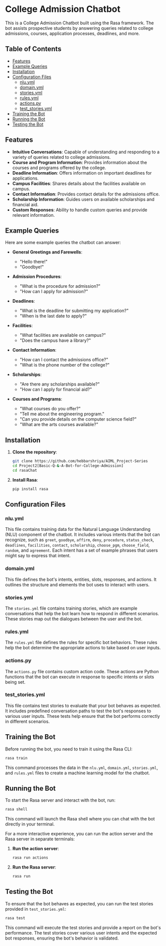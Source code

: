 # College Admission Chatbot

This is a College Admission Chatbot built using the Rasa framework. The bot assists prospective students by answering queries related to college admissions, courses, application processes, deadlines, and more.

## Table of Contents

- [Features](#features)
- [Example Queries](#example-queries)
- [Installation](#installation)
- [Configuration Files](#configuration-files)
  - [nlu.yml](#nluyml)
  - [domain.yml](#domainyml)
  - [stories.yml](#storiesyml)
  - [rules.yml](#rulesyml)
  - [actions.py](#actionspy)
  - [test_stories.yml](#test_storiesyml)
- [Training the Bot](#training-the-bot)
- [Running the Bot](#running-the-bot)
- [Testing the Bot](#testing-the-bot)


## Features

- **Intuitive Conversations**: Capable of understanding and responding to a variety of queries related to college admissions.
- **Course and Program Information**: Provides information about the courses and programs offered by the college.
- **Deadline Information**: Offers information on important deadlines for applications.
- **Campus Facilities**: Shares details about the facilities available on campus.
- **Contact Information**: Provides contact details for the admissions office.
- **Scholarship Information**: Guides users on available scholarships and financial aid.
- **Custom Responses**: Ability to handle custom queries and provide relevant information.

## Example Queries

Here are some example queries the chatbot can answer:

- **General Greetings and Farewells**:
  - "Hello there!"
  - "Goodbye!"
  
- **Admission Procedures**:
  - "What is the procedure for admission?"
  - "How can I apply for admission?"
  
- **Deadlines**:
  - "What is the deadline for submitting my application?"
  - "When is the last date to apply?"
  
- **Facilities**:
  - "What facilities are available on campus?"
  - "Does the campus have a library?"
  
- **Contact Information**:
  - "How can I contact the admissions office?"
  - "What is the phone number of the college?"
  
- **Scholarships**:
  - "Are there any scholarships available?"
  - "How can I apply for financial aid?"

- **Courses and Programs**:
  - "What courses do you offer?"
  - "Tell me about the engineering program."
  - "Can you provide details on the computer science field?"
  - "What are the arts courses available?"


## Installation

1. **Clone the repository**:
   ```bash
   git clone https://github.com/hebbarshriya/AIML_Project-Series
   cd Project2[Basic-Q-&-A-Bot-for-College-Admission]
   cd rasaChat
   ```

2. **Install Rasa**:
   ```bash
   pip install rasa
   ```

## Configuration Files

### nlu.yml

This file contains training data for the Natural Language Understanding (NLU) component of the chatbot. It includes various intents that the bot can recognize, such as `greet`, `goodbye`, `affirm`, `deny`, `procedure`, `status_check`, `deadlines`, `facilities`, `contact`, `scholarship`, `choose_pgm`, `choose_field`, `random`, and `agreement`. Each intent has a set of example phrases that users might say to express that intent.

### domain.yml

This file defines the bot's intents, entities, slots, responses, and actions. It outlines the structure and elements the bot uses to interact with users.

### stories.yml

The `stories.yml` file contains training stories, which are example conversations that help the bot learn how to respond in different scenarios. These stories map out the dialogues between the user and the bot.

### rules.yml

The `rules.yml` file defines the rules for specific bot behaviors. These rules help the bot determine the appropriate actions to take based on user inputs.

### actions.py

The `actions.py` file contains custom action code. These actions are Python functions that the bot can execute in response to specific intents or slots being set.

### test_stories.yml

This file contains test stories to evaluate that your bot behaves as expected. It includes predefined conversation paths to test the bot's responses to various user inputs. These tests help ensure that the bot performs correctly in different scenarios.

## Training the Bot

Before running the bot, you need to train it using the Rasa CLI:

```bash
rasa train
```

This command processes the data in the `nlu.yml`, `domain.yml`, `stories.yml`, and `rules.yml` files to create a machine learning model for the chatbot.

## Running the Bot

To start the Rasa server and interact with the bot, run:

```bash
rasa shell
```

This command will launch the Rasa shell where you can chat with the bot directly in your terminal.

For a more interactive experience, you can run the action server and the Rasa server in separate terminals:

1. **Run the action server**:
   ```bash
   rasa run actions
   ```

2. **Run the Rasa server**:
   ```bash
   rasa run
   ```

## Testing the Bot

To ensure that the bot behaves as expected, you can run the test stories provided in `test_stories.yml`:

```bash
rasa test
```

This command will execute the test stories and provide a report on the bot's performance. The test stories cover various user intents and the expected bot responses, ensuring the bot's behavior is validated.
